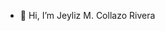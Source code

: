 - 👋 Hi, I’m Jeyliz M. Collazo Rivera

<!---
Jeylizmr/Jeylizmr is a ✨ special ✨ repository because its `README.md` (this file) appears on your GitHub profile.
You can click the Preview link to take a look at your changes.
--->

